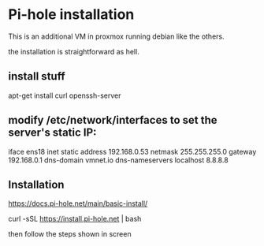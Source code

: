 # Pi-hole installation 

This is an additional VM in proxmox running debian like the others.

the installation is straightforward as hell.

## install stuff
apt-get install curl openssh-server 


## modify /etc/network/interfaces to set the server's static IP: 

iface ens18 inet static
    address 192.168.0.53
    netmask 255.255.255.0
    gateway 192.168.0.1
    dns-domain vmnet.io
    dns-nameservers localhost 8.8.8.8

## Installation
https://docs.pi-hole.net/main/basic-install/

curl -sSL https://install.pi-hole.net | bash

then follow the steps shown in screen
